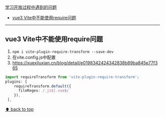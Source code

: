 [学习开放过程中遇到的问题](#top)

- [vue3 Vite中不能使用require问题](#vue3-vite中不能使用require问题)

------------------------------------------------------------

## vue3 Vite中不能使用require问题

1. `npm i vite-plugin-require-transform --save-dev`
2. 在vite.config.js中配置
3. https://xuexiluxian.cn/blog/detail/e0198342424342838b89ba845e77f365

```ts
import requireTransform from 'vite-plugin-require-transform';
plugins: [
    requireTransform.default({
      fileRegex: /.js$|.vue$/
    }),
 ],
```

[⬆ back to top](#top)
